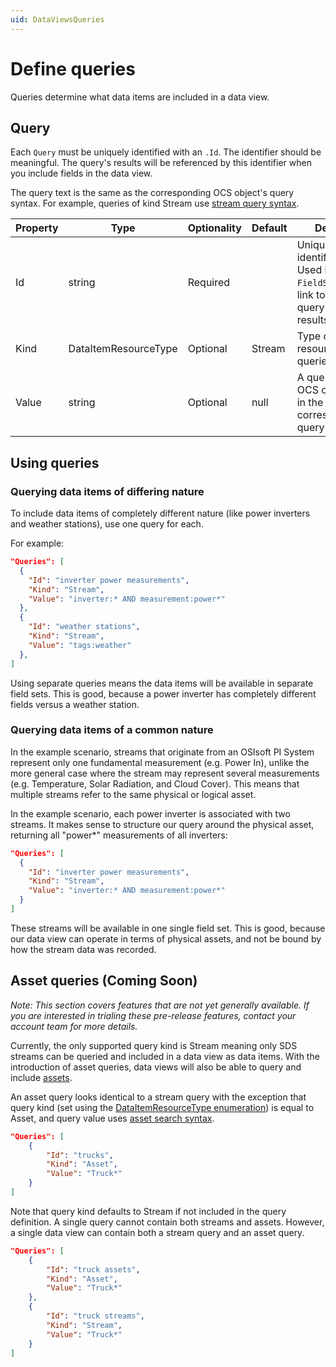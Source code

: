 ```yaml
---
uid: DataViewsQueries
---
```


# Define queries

Queries determine what data items are included in a data view.

## Query

Each `Query` must be uniquely identified with an `.Id`. The identifier should be meaningful. The query's results will be referenced by this identifier when you include fields in the data view.

The query text is the same as the corresponding OCS object's query syntax. For example, queries of kind Stream use [stream query syntax](xref:sdsSearching).

|Property| Type | Optionality  | Default  | Details |
|--|--|--|--|--|
| Id  | string | Required |  | Unique identifier. Used by `FieldSet` to link to the query's results. |
| Kind  | DataItemResourceType | Optional | Stream | Type of resource to be queried. |
| Value | string | Optional | null | A query for OCS objects in the corresponding query syntax.

## Using queries

### Querying data items of differing nature
To include data items of completely different nature (like power inverters and weather stations), use one query for each. 

For example:
```json
"Queries": [
  {
    "Id": "inverter power measurements",
	"Kind": "Stream",
    "Value": "inverter:* AND measurement:power*"
  },
  {
    "Id": "weather stations",
	"Kind": "Stream",
    "Value": "tags:weather"
  },
]
```
Using separate queries means the data items will be available in separate field sets. This is good, because a power inverter has completely different fields versus a weather station.

### Querying data items of a common nature
In the example scenario, streams that originate from an OSIsoft PI System represent only one fundamental measurement (e.g. Power In), unlike the more general case where the stream may represent several measurements (e.g. Temperature, Solar Radiation, and Cloud Cover). This means that multiple streams refer to the same physical or logical asset. 

In the example scenario, each power inverter is associated with two streams. It makes sense to structure our query around the physical asset, returning all "power*" measurements of all inverters:
```json
"Queries": [
  {
    "Id": "inverter power measurements",
	"Kind": "Stream",
    "Value": "inverter:* AND measurement:power*"
  }
]
```

These streams will be available in one single field set. This is good, because our data view can operate in terms of physical assets, and not be bound by how the stream data was recorded.

## Asset queries (Coming Soon)
*Note: This section covers features that are not yet generally available. If you are interested in trialing these pre-release features, contact your account team for more details.*

Currently, the only supported query kind is Stream meaning only SDS streams can be queried and included in a data view as data items. With the introduction of asset queries, data views will also be able to query and include [assets](xref:AssetsProperties).

An asset query looks identical to a stream query with the exception that query kind (set using the [DataItemResourceType enumeration](xref:DataViewsQuickStartDefine#dataitemresourcetype-enumeration)) is equal to Asset, and query value uses [asset search syntax](xref:AssetsSearchAPI).

```json
"Queries": [
    {
        "Id": "trucks",
		"Kind": "Asset",
        "Value": "Truck*"
    }
]
```

Note that query kind defaults to Stream if not included in the query definition. A single query cannot contain both streams and assets. However, a single data view can contain both a stream query and an asset query.

```json
"Queries": [
    {
        "Id": "truck assets",
		"Kind": "Asset",
        "Value": "Truck*"
    },
    {
        "Id": "truck streams",
		"Kind": "Stream",
        "Value": "Truck*"
    }
]
```
